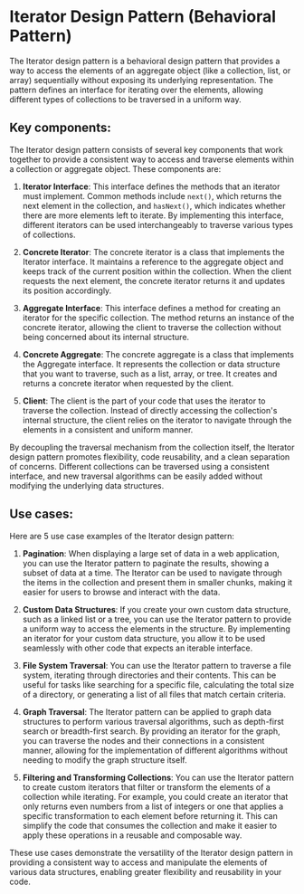 # Iterator Design Pattern (Behavioral Pattern)

The Iterator design pattern is a behavioral design pattern that provides a way to access the elements of an aggregate object (like a collection, list, or array) sequentially without exposing its underlying representation. The pattern defines an interface for iterating over the elements, allowing different types of collections to be traversed in a uniform way.

## Key components:

The Iterator design pattern consists of several key components that work together to provide a consistent way to access and traverse elements within a collection or aggregate object. These components are:

1. **Iterator Interface**: This interface defines the methods that an iterator must implement. Common methods include `next()`, which returns the next element in the collection, and `hasNext()`, which indicates whether there are more elements left to iterate. By implementing this interface, different iterators can be used interchangeably to traverse various types of collections.

2. **Concrete Iterator**: The concrete iterator is a class that implements the Iterator interface. It maintains a reference to the aggregate object and keeps track of the current position within the collection. When the client requests the next element, the concrete iterator returns it and updates its position accordingly.

3. **Aggregate Interface**: This interface defines a method for creating an iterator for the specific collection. The method returns an instance of the concrete iterator, allowing the client to traverse the collection without being concerned about its internal structure.

4. **Concrete Aggregate**: The concrete aggregate is a class that implements the Aggregate interface. It represents the collection or data structure that you want to traverse, such as a list, array, or tree. It creates and returns a concrete iterator when requested by the client.

5. **Client**: The client is the part of your code that uses the iterator to traverse the collection. Instead of directly accessing the collection's internal structure, the client relies on the iterator to navigate through the elements in a consistent and uniform manner.

By decoupling the traversal mechanism from the collection itself, the Iterator design pattern promotes flexibility, code reusability, and a clean separation of concerns. Different collections can be traversed using a consistent interface, and new traversal algorithms can be easily added without modifying the underlying data structures.

## Use cases:

Here are 5 use case examples of the Iterator design pattern:

1. **Pagination**: When displaying a large set of data in a web application, you can use the Iterator pattern to paginate the results, showing a subset of data at a time. The Iterator can be used to navigate through the items in the collection and present them in smaller chunks, making it easier for users to browse and interact with the data.

2. **Custom Data Structures**: If you create your own custom data structure, such as a linked list or a tree, you can use the Iterator pattern to provide a uniform way to access the elements in the structure. By implementing an iterator for your custom data structure, you allow it to be used seamlessly with other code that expects an iterable interface.

3. **File System Traversal**: You can use the Iterator pattern to traverse a file system, iterating through directories and their contents. This can be useful for tasks like searching for a specific file, calculating the total size of a directory, or generating a list of all files that match certain criteria.

4. **Graph Traversal**: The Iterator pattern can be applied to graph data structures to perform various traversal algorithms, such as depth-first search or breadth-first search. By providing an iterator for the graph, you can traverse the nodes and their connections in a consistent manner, allowing for the implementation of different algorithms without needing to modify the graph structure itself.

5. **Filtering and Transforming Collections**: You can use the Iterator pattern to create custom iterators that filter or transform the elements of a collection while iterating. For example, you could create an iterator that only returns even numbers from a list of integers or one that applies a specific transformation to each element before returning it. This can simplify the code that consumes the collection and make it easier to apply these operations in a reusable and composable way.

These use cases demonstrate the versatility of the Iterator design pattern in providing a consistent way to access and manipulate the elements of various data structures, enabling greater flexibility and reusability in your code.
